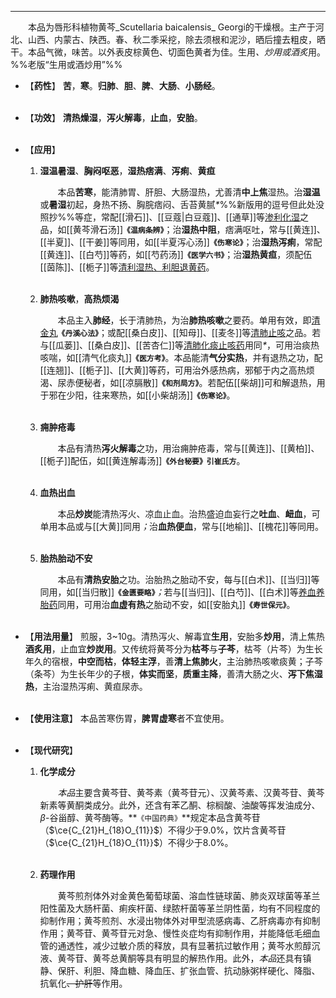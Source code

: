 ---

&emsp;&emsp;本品为唇形科植物黄芩_Scutellaria baicalensis_ Georgi的干燥根。主产于河北、山西、内蒙古、陕西。春、秋二季采挖，除去须根和泥沙，晒后撞去粗皮，晒干。本品气微，味苦。以外表皮棕黄色、切面色黄者为佳。生用<dfn>、炒用或酒炙</dfn>用。%%老版“生用或酒炒用”%%

- 【**药性**】
	**苦**，**寒**。**归肺**、**胆**、**脾**、**大肠**、**小肠经**。<br></br>

- 【**功效**】
	**清热燥湿**，**泻火解毒**，**止血**，**安胎**。<br></br>

- 【**应用**】
	1. **湿温暑湿**、**胸闷呕恶**，**湿热痞满**、**泻痢**、**黄疸**
		
		&emsp;&emsp;本品**苦寒**，能清肺胃、肝胆、大肠湿热，尤善清**中上焦**湿热。治**湿温**或**暑湿**初起，身热不扬、胸脘痞闷、舌苔黄腻<dfn>\*</dfn>%%新版用的逗号但此处没照抄%%等症，常配[[滑石]]、[[豆蔻|白豆蔻]]、[[通草]]等<ins>渗利化湿</ins>之品，如[[黄芩滑石汤]]**`《温病条辨》`**；治**湿热中阻**，痞满呕吐，常与[[黄连]]、[[半夏]]、[[干姜]]等同用，如[[半夏泻心汤]]**`《伤寒论》`**；治**湿热泻痢**，常配[[黄连]]、[[白芍]]等药，如[[芍药汤]]**`《医学六书》`**；治**湿热黄疸**，须配伍[[茵陈]]、[[栀子]]等<ins>清利湿热、利胆退黄药</ins>。<br></br>
	
	2. **肺热咳嗽**，**高热烦渴**
		
		&emsp;&emsp;本品主入**肺经**，长于清肺热，为治**肺热咳嗽**之要药。单用有效，即<ins>清金丸</ins>**`《丹溪心法》`**；或配[[桑白皮]]、[[知母]]、[[麦冬]]等<ins>清肺止咳</ins>之品。若与[[瓜蒌]]、[[桑白皮]]、[[苦杏仁]]等<ins>清肺化痰止咳药</ins>用同<dfn>\*</dfn>，可用治痰热咳喘，如[[清气化痰丸]]**`《医方考》`**。本品能清**气分实热**，并有退热之功，配[[连翘]]、[[栀子]]、[[大黄]]等药，可用治外感热病，邪郁于内之高热烦渴<dfn>、</dfn>尿赤便秘者，如[[凉膈散]]**`《和剂局方》`**。若配伍[[柴胡]]可和解退热，用于邪在少阳，往来寒热，如[[小柴胡汤]]**`《伤寒论》`**。<br></br>
	
	3. **痈肿疮毒**
		
		&emsp;&emsp;本品有清热**泻火解毒**之功，用治痈肿疮毒，常与[[黄连]]、[[黄柏]]、[[栀子]]配伍，如[[黄连解毒汤]]**`《外台秘要》引崔氏方`**。<br></br>
	
	4. **血热出血**
		
		&emsp;&emsp;本品**炒炭**能清热泻火、凉血止血。治热盛迫血妄行之**吐血**、**衄血**，可单用本品或与[[大黄]]同用<dfn>；</dfn>治**血热便血**，常与[[地榆]]、[[槐花]]等同用。<br></br>
	
	5. **胎热胎动不安**
		
		&emsp;&emsp;本品有**清热安胎**之功。治胎热之胎动不安，每与[[白术]]、[[当归]]等同用，如[[当归散]]**`《金匮要略》`**<dfn>；</dfn>若与[[当归]]、[[白芍]]、[[白术]]等<ins>养血养胎药</ins>同用，可用治**血虚有热**之胎动不安，如[[安胎丸]]**`《寿世保元》`**。<br></br>

- 【**用法用量**】
	煎服，3~10g。清热泻火、解毒宜**生用**，安胎多**炒用**，清上焦热**酒炙用**，止血宜**炒炭用**。又传统将黄芩分为**枯芩**与**子芩**，枯芩（片芩）为生长年久的宿根，**中空而枯**，**体轻主浮**，善**清上焦肺火**，主治肺热咳嗽痰黄；子芩（条芩）为生长年少的子根，**体实而坚**，**质重主降**，善清大肠之火、**泻下焦湿热**，主治湿热泻痢、黄疸尿赤。<br></br>

- 【**使用注意**】
	本品苦寒伤胃，**脾胃虚寒**者不宜使用。<br></br>

- 【**现代研究**】
	1. **化学成分**
		
		&emsp;&emsp;<dfn>本品</dfn>主要含黄芩苷、黄芩素（黄芩苷元）、汉黄芩素、汉黄芩苷、黄芩新素等黄酮类成分。此外，还含有苯乙酮、棕榈酸、油酸等挥发油成分、$β$-谷甾醇、黄芩酶等。**`《中国药典》`**规定本品含黄芩苷（$\ce{C_{21}H_{18}O_{11}}$）不得少于9.0%，饮片含黄芩苷（$\ce{C_{21}H_{18}O_{11}}$）不得少于8.0%。<br></br>
	
	2. **药理作用**
		
		&emsp;&emsp;黄芩煎剂体外对金黄色葡萄球菌、溶血性链球菌、肺炎双球菌等革兰阳性菌及大肠杆菌、痢疾杆菌、绿脓杆菌等革兰阴性菌<dfn>，</dfn>均有不同程度的抑制作用；黄芩煎剂、水浸出物体外对甲型流感病毒、乙肝病毒亦有抑制作用；黄芩苷、黄芩苷元对急、慢性炎症均有抑制作用，并能降低毛细血管的通透性，减少过敏介质的释放，具有显著抗过敏作用；黄芩水煎醇沉液、黄芩苷、黄芩总黄酮等具有明显的解热作用。此外，<dfn>本品</dfn>还具有镇静、保肝、利胆、降血糖、降血压、扩张血管、抗动脉粥样硬化、降脂、抗氧化~~、护肝~~等作用。